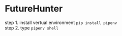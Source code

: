 # FutureHunter
  step 1. install vertual environment `pip install pipenv`<br>
  step 2. type `pipenv shell`
  
